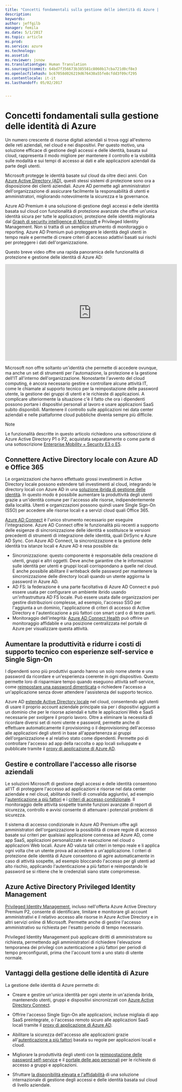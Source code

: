 ```yaml
---
title: "Concetti fondamentali sulla gestione delle identità di Azure | Microsoft Docs"
description: 
keywords: 
author: jeffgilb
manager: femila
ms.date: 5/1/2017
ms.topic: article
ms.prod: 
ms.service: azure
ms.technology: 
ms.assetid: 
ms.reviewer: jsnow
ms.translationtype: Human Translation
ms.sourcegitcommit: 64bd7f356673b385581c8060b17cba721d0cf8e3
ms.openlocfilehash: bc67058d026219d676430a55fe8cfdd3f09cf295
ms.contentlocale: it-it
ms.lasthandoff: 05/02/2017


---
```

# <a name="fundamentals-of-azure-identity-management"></a>Concetti fondamentali sulla gestione delle identità di Azure
Un numero crescente di risorse digitali aziendali si trova oggi all'esterno delle reti aziendali, nel cloud e nei dispositivi. Per questo motivo, una soluzione efficace di gestione degli accessi e delle identità, basata sul cloud, rappresenta il modo migliore per mantenere il controllo e la visibilità sulle modalità e sui tempi di accesso ai dati e alle applicazioni aziendali da parte degli utenti.

Microsoft protegge le identità basate sul cloud da oltre dieci anni. Con [Azure Active Directory (AD)](https://docs.microsoft.com/azure/active-directory/active-directory-editions), questi stessi sistemi di protezione sono ora a disposizione dei clienti aziendali. Azure AD permette agli amministratori dell'organizzazione di assicurare facilmente la responsabilità di utenti e amministratori, migliorando notevolmente la sicurezza e la governance.

Azure AD Premium è una soluzione di gestione degli accessi e delle identità basata sul cloud con funzionalità di protezione avanzate che offre un'unica identità sicura per tutte le applicazioni, protezione delle identità migliorata dal [Graph di security intelligence di Microsoft](https://www.microsoft.com/en-us/security/intelligence) e Privileged Identity Management. Non si tratta di un semplice strumento di monitoraggio o reporting. Azure AD Premium può proteggere le identità degli utenti in tempo reale e permette di creare criteri di accesso adattivi basati sui rischi per proteggere i dati dell'organizzazione.

Questo breve video offre una rapida panoramica delle funzionalità di protezione e gestione delle identità di Azure AD:
<iframe width="560" height="315" src="https://www.youtube.com/embed/9LGIJ2-FKIM" frameborder="0" allowfullscreen></iframe>

Microsoft non offre soltanto un'identità che permette di accedere ovunque, ma anche un set di strumenti per l'automazione, la protezione e la gestione dell'IT all'interno dell'organizzazione. Nonostante l'avvento del cloud computing, è ancora necessario gestire e controllare alcune attività IT, come le chiamate al supporto tecnico per la reimpostazione delle password utente, la gestione dei gruppi di utenti e le richieste di applicazioni. A complicare ulteriormente la situazione c'è il fatto che ora i dipendenti possono portare i dispositivi personali al lavoro e usare applicazioni SaaS subito disponibili. Mantenere il controllo sulle applicazioni nei data center aziendali e nelle piattaforme cloud pubbliche diventa sempre più difficile.

> [!Note]
> Le funzionalità descritte in questo articolo richiedono una sottoscrizione di Azure Active Directory P1 o P2, acquistata separatamente o come parte di una sottoscrizione [Enterprise Mobility + Security E3 o E5](https://docs.microsoft.com/enterprise-mobility-security/solutions/learn-about-ems).

## <a name="connect-on-premises-active-directory-with-azure-ad-and-office-365"></a>Connettere Active Directory locale con Azure AD e Office 365
Le organizzazioni che hanno effettuato grossi investimenti in Active Directory locale possono estendere tali investimenti al cloud, integrando le directory locali con Azure AD in una [soluzione ibrida di gestione delle identità](https://docs.microsoft.com/azure/active-directory/active-directory-hybrid-identity-design-considerations-overview). In questo modo è possibile aumentare la produttività degli utenti grazie a un'identità comune per l'accesso alle risorse, indipendentemente dalla località. Utenti e organizzazioni possono quindi usare Single Sign-On (SSO) per accedere alle risorse locali e a servizi cloud quali Office 365.

[Azure AD Connect](https://docs.microsoft.com/azure/active-directory/connect/active-directory-aadconnect) è l'unico strumento necessario per eseguire l'integrazione. Azure AD Connect offre le funzionalità più recenti a supporto delle esigenze di sincronizzazione delle identità e sostituisce le versioni precedenti di strumenti di integrazione delle identità, quali DirSync e Azure AD Sync. Con Azure AD Connect, la sincronizzazione e la gestione delle identità tra istanze locali e Azure AD è resa possibile da:

- Sincronizzazione: questo componente è responsabile della creazione di utenti, gruppi e altri oggetti. Deve anche garantire che le informazioni sulle identità per utenti e gruppi locali corrispondano a quelle nel cloud. È anche possibile abilitare il writeback delle password per mantenere la sincronizzazione delle directory locali quando un utente aggiorna la password in Azure AD.
- AD FS: la federazione è una parte facoltativa di Azure AD Connect e può essere usata per configurare un ambiente ibrido usando un'infrastruttura AD FS locale. Può essere usata dalle organizzazioni per gestire distribuzioni complesse, ad esempio, l'accesso SSO per l'aggiunta a un dominio, l'applicazione di criteri di accesso di Active Directory e l'autenticazione a più fattori con smart card o di terze parti.
- Monitoraggio dell'integrità: [Azure AD Connect Health](https://docs.microsoft.com/azure/active-directory/connect-health/active-directory-aadconnect-health) può offrire un monitoraggio affidabile e una posizione centralizzata nel portale di Azure per visualizzare questa attività.

## <a name="increase-productivity-and-reduce-helpdesk-costs-with-self-service-and-single-sign-on-experiences"></a>Aumentare la produttività e ridurre i costi di supporto tecnico con esperienze self-service e Single Sign-On

I dipendenti sono più produttivi quando hanno un solo nome utente e una password da ricordare e un'esperienza coerente in ogni dispositivo. Questo permette loro di risparmiare tempo quando eseguono attività self-service, come [reimpostare una password dimenticata](https://docs.microsoft.com/azure/active-directory/active-directory-passwords) o richiedere l'accesso a un'applicazione senza dover attendere l'assistenza del supporto tecnico.

Azure AD [estende Active Directory locale](https://docs.microsoft.com/azure/active-directory/connect/active-directory-aadconnect) nel cloud, consentendo agli utenti di usare il proprio account aziendale principale sia per i dispositivi aggiunti a un dominio che per le risorse aziendali e tutte le applicazioni Web e SaaS necessarie per svolgere il proprio lavoro. Oltre a eliminare la necessità di ricordare diversi set di nomi utente e password, permette anche di effettuare automaticamente il provisioning o il deprovisioning dell'accesso alle applicazioni degli utenti in base all'appartenenza ai gruppi dell'organizzazione e al relativo stato come dipendenti. Permette poi di controllare l'accesso ad app della raccolta o app locali sviluppate e pubblicate tramite il [proxy di applicazione di Azure AD](https://docs.microsoft.com/azure/active-directory/active-directory-application-proxy-get-started).

## <a name="manage-and-control-access-to-corporate-resources"></a>Gestire e controllare l'accesso alle risorse aziendali
Le soluzioni Microsoft di gestione degli accessi e delle identità consentono all'IT di proteggere l'accesso ad applicazioni e risorse nel data center aziendale e nel cloud, abilitando livelli di convalida aggiuntivi, ad esempio l'[autenticazione a più fattori](https://docs.microsoft.com/azure/multi-factor-authentication/multi-factor-authentication-whats-next) e i [criteri di accesso condizionale](https://docs.microsoft.com/azure/active-directory/active-directory-conditional-access-azure-portal). Il monitoraggio delle attività sospette tramite funzioni avanzate di report di sicurezza, controllo e avvisi consente di attenuare i potenziali problemi di sicurezza.

Il sistema di accesso condizionale in Azure AD Premium offre agli amministratori dell'organizzazione la possibilità di creare regole di accesso basate sui criteri per qualsiasi applicazione connessa ad Azure AD, come app SaaS, applicazioni personalizzate in esecuzione nel cloud o applicazioni Web locali. Azure AD valuta tali criteri in tempo reale e li applica ogni volta che un utente prova ad accedere a un'applicazione. I criteri di protezione delle identità di Azure consentono di agire automaticamente in caso di attività sospette, ad esempio bloccando l'accesso per gli utenti ad alto rischio, applicando l'autenticazione a più fattori e reimpostando le password se si ritiene che le credenziali siano state compromesse.


## <a name="azure-active-directory-privileged-identity-management"></a>Azure Active Directory Privileged Identity Management

[Privileged Identity Management](https://docs.microsoft.com/azure/active-directory/active-directory-privileged-identity-management-getting-started), incluso nell'offerta Azure Active Directory Premium P2, consente di identificare, limitare e monitorare gli account amministrativi e il relativo accesso alle risorse in Azure Active Directory e in altri servizi online di Microsoft. Permette anche di gestire l'accesso amministrativo su richiesta per l'esatto periodo di tempo necessario.

Privileged Identity Management può applicare diritti di amministratore su richiesta, permettendo agli amministratori di richiedere l'elevazione temporanea dei privilegi con autenticazione a più fattori per periodi di tempo preconfigurati, prima che l'account torni a uno stato di utente normale.

## <a name="benefits-of-azure-identity"></a>Vantaggi della gestione delle identità di Azure

La gestione delle identità di Azure permette di:

-   Creare e gestire un'unica identità per ogni utente in un'azienda ibrida, mantenendo utenti, gruppi e dispositivi sincronizzati con [Azure Active Directory Connect](https://docs.microsoft.com/azure/active-directory/connect/active-directory-aadconnect).

-   Offrire l'accesso Single Sign-On alle applicazioni, incluse migliaia di app SaaS preintegrate, o l'accesso remoto sicuro alle applicazioni SaaS locali tramite il [proxy di applicazione di Azure AD](https://docs.microsoft.com/azure/active-directory/active-directory-application-proxy-get-started).

-   Abilitare la sicurezza dell'accesso alle applicazioni grazie all'[autenticazione a più fattori](https://docs.microsoft.com/azure/multi-factor-authentication/multi-factor-authentication-whats-next) basata su regole per applicazioni locali e cloud.

-   Migliorare la produttività degli utenti con la [reimpostazione delle password self-service](https://docs.microsoft.com/azure/active-directory/active-directory-passwords) e il [portale delle app personali](https://docs.microsoft.com/azure/active-directory/active-directory-saas-access-panel-user-help) per le richieste di accesso a gruppi e applicazioni.

-   Sfruttare [la disponibilità elevata e l'affidabilità](https://docs.microsoft.com/azure/architecture/resiliency/high-availability-azure-applications) di una soluzione internazionale di gestione degli accessi e delle identità basata sul cloud di livello aziendale.

